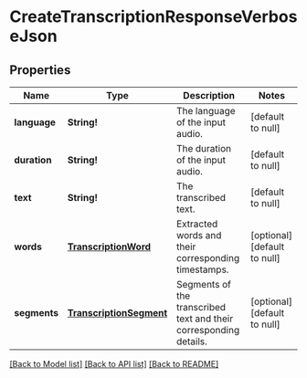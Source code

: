 # CreateTranscriptionResponseVerboseJson

## Properties
Name | Type | Description | Notes
------------ | ------------- | ------------- | -------------
**language** | **String!** | The language of the input audio. | [default to null]
**duration** | **String!** | The duration of the input audio. | [default to null]
**text** | **String!** | The transcribed text. | [default to null]
**words** | [**TranscriptionWord**](TranscriptionWord.md) | Extracted words and their corresponding timestamps. | [optional] [default to null]
**segments** | [**TranscriptionSegment**](TranscriptionSegment.md) | Segments of the transcribed text and their corresponding details. | [optional] [default to null]

[[Back to Model list]](../README.md#documentation-for-models) [[Back to API list]](../README.md#documentation-for-api-endpoints) [[Back to README]](../README.md)


